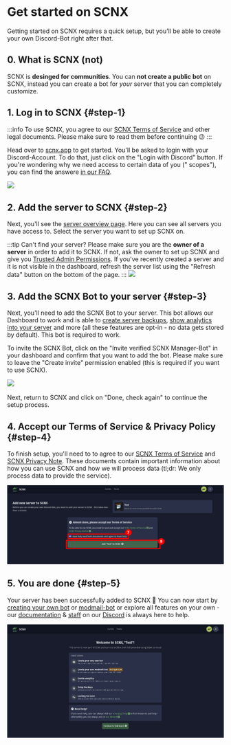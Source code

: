 # Get started on SCNX

Getting started on SCNX requires a quick setup, but you'll be able to create your own Discord-Bot right after that.

## 0. What is SCNX (not)

SCNX is **desinged for communities**. You can __**not create a public bot**__ on SCNX, instead you can create a bot for
*your* server that you can completely customize.

## 1. Log in to SCNX {#step-1}

:::info
To use SCNX, you agree to our [SCNX Terms of Service](https://sc-net.work/scnx-tos) and other legal documents. Please
make sure to read them before continuing :wink:
:::

Head over to [scnx.app](https://scnx.app) to get started. You'll be asked to login with your Discord-Account. To do
that, just click on the "Login with Discord" button. If you're wondering why we need access to certain data of you ("
scopes"), you can find the answere [in our FAQ](./scnx/account-and-billing/faq#discord-access).

![](@site/docs/assets/setup/setup-1.png)

## 2. Add the server to SCNX {#step-2}

Next, you'll see the [server overview page](https://scnx.app/user/guilds). Here you can see all servers you have access
to. Select the server you want to set up SCNX on.

:::tip Can't find your server?
Please make sure you are the **owner of a server** in order to add it to SCNX. If not, ask the owner to set up SCNX and
give you [Trusted Admin Permissions](scnx/guilds/trusted-admins). If you've recently created a server and it is not
visible in the dashboard, refresh the server list using the "Refresh data" button on the bottom of the page.
:::
![](@site/docs/assets/setup/setup-2.png)

## 3. Add the SCNX Bot to your server {#step-3}

Next, you'll need to add the SCNX Bot to your server. This bot allows our Dashboard to work and is able
to [create server backups](./scnx/guilds/backups), [show analytics into your server](./scnx/guilds/analytics) and
more (all these features are opt-in - no data gets stored by default). This bot is required to work.

To invite the SCNX Bot, click on the "Invite verified SCNX Manager-Bot" in your dashboard and confirm that you want to
add the bot. Please make sure to leave the "Create invite" permission enabled (this is required if you want to use
SCNX).

![](@site/docs/assets/setup/setup-3.png)

Next, return to SCNX and click on "Done, check again" to continue the setup process.

## 4. Accept our Terms of Service & Privacy Policy {#step-4}

To finish setup, you'll need to to agree to our [SCNX Terms of Service](https://sc-net.work/scnx-tos)
and [SCNX Privacy Note](https://sc-net.work/scnx-privacy). These documents contain important information about how you
can use SCNX and how we will process data (tl;dr: We only process data to provide the service).

![](assets/setup/setup-4.png)

## 5. You are done {#step-5}

Your server has been successfully added to SCNX :tada:
You can now start by [creating your own bot](custom-bot) or [modmail-bot](modmail) or explore all features on your own -
our [documentation](/) & [staff](https://scnx.app/help) on our [Discord](https://sc-net.work/dc) is always here to help.

![](assets/setup/setup-5.png)